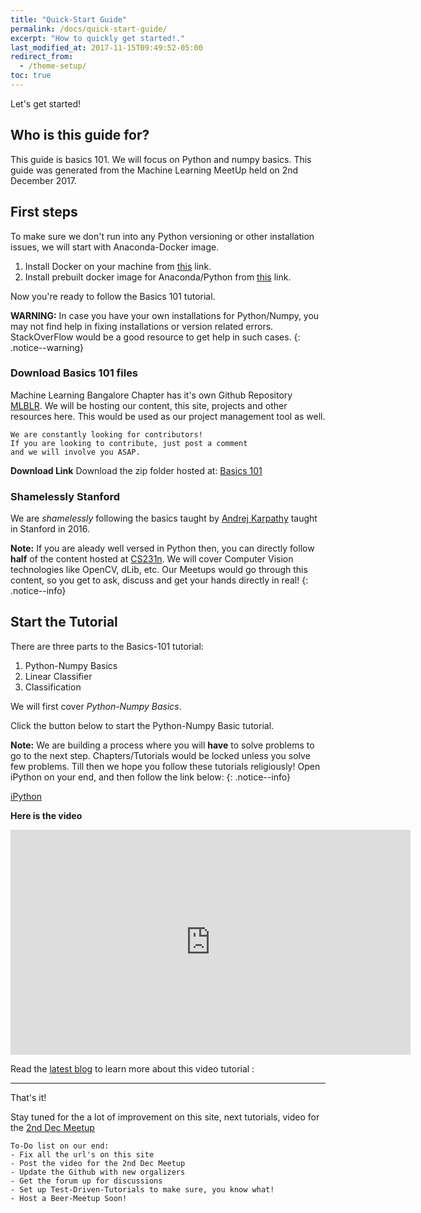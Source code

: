 ```yaml
---
title: "Quick-Start Guide"
permalink: /docs/quick-start-guide/
excerpt: "How to quickly get started!."
last_modified_at: 2017-11-15T09:49:52-05:00
redirect_from:
  - /theme-setup/
toc: true
---
```


Let's get started!

## Who is this guide for? 
This guide is basics 101. We will focus on Python and numpy basics. This guide was generated from the Machine Learning MeetUp held on 2nd December 2017. 

## First steps

To make sure we don't run into any Python versioning or other installation issues, we will start with Anaconda-Docker image. 

1. Install Docker on your machine from [this](https://docs.docker.com/engine/installation/) link. 
2. Install prebuilt docker image for Anaconda/Python from [this](https://hub.docker.com/r/continuumio/anaconda3/) link. 

Now you're ready to follow the Basics 101 tutorial. 

**WARNING:** In case you have your own installations for Python/Numpy, you may not find help in fixing installations or version related errors. StackOverFlow would be a good resource to get help in such cases.
{: .notice--warning}

### Download Basics 101 files

Machine Learning Bangalore Chapter has it's own Github Repository [MLBLR](https://github.com/machinelearningblr). We will be hosting our content, this site, projects and other resources here. This would be used as our project management tool as well. 

```
We are constantly looking for contributors! 
If you are looking to contribute, just post a comment 
and we will involve you ASAP. 
```

**Download Link**
Download the zip folder hosted at: [Basics 101](https://github.com/machinelearningblr/machinelearningblr.github.io/blob/master/tutorials/CS231n-Materials.zip)
### Shamelessly Stanford

We are _shamelessly_ following the basics taught by [Andrej Karpathy](http://karpathy.github.io/) taught in Stanford in 2016. 

**Note:** If you are aleady well versed in Python then, you can directly follow **half** of the content hosted at [CS231n](https://cs231n.github.io). We will cover Computer Vision technologies like OpenCV, dLib, etc. Our Meetups would go through this content, so you get to ask, discuss and get your hands directly in real!
{: .notice--info}

## Start the Tutorial

There are three parts to the Basics-101 tutorial:
1. Python-Numpy Basics
2. Linear Classifier
3. Classification

We will first cover _Python-Numpy Basics_.

Click the button below to start the Python-Numpy Basic tutorial. 

**Note:** We are building a process where you will **have** to solve problems to go to the next step. Chapters/Tutorials would be locked unless you solve few problems. Till then we hope you follow these tutorials religiously! Open iPython on your end, and then follow the link below:
{: .notice--info}

<a href="https://github.com/machinelearningblr/machinelearningblr.github.io/blob/master/tutorials/CS231n-Materials/CS231n-python-numpy-tutorial.ipynb" class="btn btn--inverse btn--x-large">iPython</a>

**Here is the video**
<iframe markdown="0" width="640" height="360" src="https://www.youtube.com/embed/MEnNymMOQJE" frameborder="0" allowfullscreen></iframe>

Read the [latest blog](https://machinelearningblr.github.io//tutorials%20video/first-meetup-tutorial/) to learn more about this video tutorial :


---

That's it!

Stay tuned for the a lot of improvement on this site, next tutorials, video for the [2nd Dec Meetup](https://www.meetup.com/Machine-Learning-India-Bangalore/events/wzjvznywqbdb/)

```
To-Do list on our end:
- Fix all the url's on this site
- Post the video for the 2nd Dec Meetup
- Update the Github with new orgalizers
- Get the forum up for discussions
- Set up Test-Driven-Tutorials to make sure, you know what!
- Host a Beer-Meetup Soon!
```


